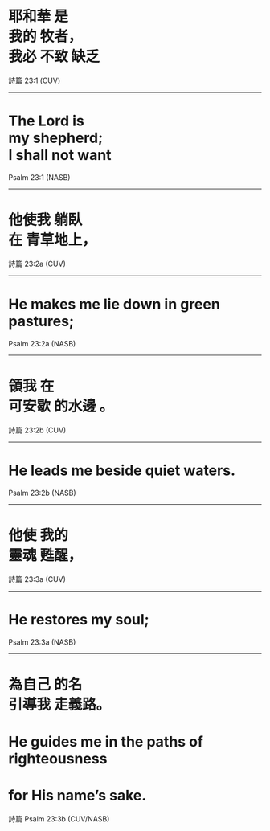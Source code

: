 # <span class="zh">耶和華 是 <br/> 我的 牧者， <br/> 我必 不致 缺乏</span>

<div class="caption">
詩篇 23:1 (CUV)
</div>

---
# The Lord is <br/> my shepherd; <br/> I shall not want

<div class="caption">
Psalm 23:1 (NASB)
</div>

---
# <span class="zh">他使我 躺臥 <br/>在 青草地上，</span>

<div class="caption">
詩篇 23:2a (CUV)
</div>

---
# He makes me lie down in green pastures;

<div class="caption">
Psalm 23:2a (NASB)
</div>

---
# <span class="zh">領我 在 <br/>可安歇 的水邊 。</span>

<div class="caption">
詩篇 23:2b (CUV)
</div>

---
# He leads me beside quiet waters.

<div class="caption">
Psalm 23:2b (NASB)
</div>

---
# <span class="zh">他使 我的 <br/> 靈魂 甦醒，</span>

<div class="caption">
詩篇 23:3a (CUV)
</div>

---
# He restores my soul;

<div class="caption">
Psalm 23:3a (NASB)
</div>

---
# <span class="zh">為自己 的名 <br/> 引導我 走義路。</span>
# He guides me in the paths of righteousness
# for His name’s sake.

<div class="caption">
詩篇 Psalm 23:3b (CUV/NASB)
</div>
